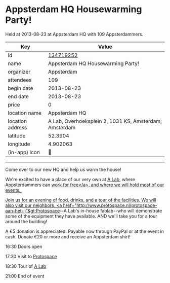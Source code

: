 # Appsterdam HQ Housewarming Party!
Held at 2013-08-23 at Appsterdam HQ with 109 Appsterdammers.
        
|Key|Value
|---|---|
|id|[134719252](https://www.meetup.com/appsterdam/events/134719252/)|
|name|Appsterdam HQ Housewarming Party!|
|organizer|Appsterdam|
|attendees|109|
|begin date|2013-08-23|
|end date|2013-08-23|
|price|0|
|location name|Appsterdam HQ|
|location address|A Lab, Overhoeksplein 2, 1031 KS, Amsterdam, Amsterdam|
|latitude|52.3904|
|longitude|4.902063|
|(in-app) icon|🎉|

---

Come over to our new HQ and help us warm the house! 

We're excited to have a place of our very own at [A Lab](http://www.a-lab.nl/), where Appsterdammers can [work for free](https://github.com/Appsterdam/open/blob/master/resources/FreeWorkspace.md)<a href="https://github.com/Appsterdam/open/edit/master/resources/FreeWorkspace.md">&lt;/a&gt;, and where we will hold most of our events. 

Join us for an evening of food, drinks, and a tour of the facilities. We will also visit our neighbors, &lt;a href="http://www.protospace.nl/protospace-aan-het-ij"&gt;Protospace</a>--A Lab's in-house fablab--who will demonstrate some of the equipment they have available. AND we'll take you for a tour around the building!

A €5 donation is appreciated. Payable now through PayPal or at the event in cash. Donate €20 or more and receive an Appsterdam shirt!

16:30 Doors open

17:30 Visit to [Protospace](http://www.protospace.nl/protospace-aan-het-ij)

18:30 Tour of [A Lab](http://www.a-lab.nl/)

21:00 End of event



